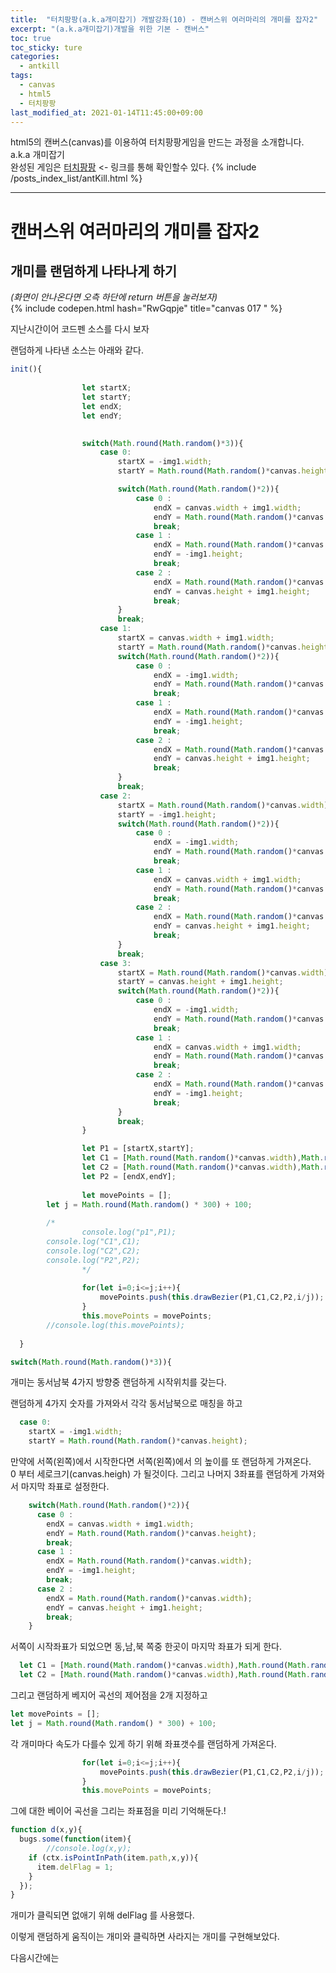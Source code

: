```yaml
---
title:  "터치팡팡(a.k.a개미잡기) 개발강좌(10) - 캔버스위 여러마리의 개미를 잡자2"
excerpt: "(a.k.a개미잡기)개발을 위한 기본 - 캔버스"
toc: true
toc_sticky: ture
categories:
  - antkill
tags:
  - canvas
  - html5
  - 터치팡팡
last_modified_at: 2021-01-14T11:45:00+09:00
---
```


html5의 캔버스(canvas)를 이용하여 터치팡팡게임을 만드는 과정을 소개합니다. a.k.a 개미잡기  
완성된 게임은 [터치팡팡](https://mnmsoft.co.kr/content/ant) <- 링크를 통해 확인할수 있다.
{% include /posts_index_list/antKill.html %}

---

# 캔버스위 여러마리의 개미를 잡자2

## 개미를 랜덤하게 나타나게 하기

*(화면이 안나온다면 오측 하단에 return 버튼을 눌러보자)*  
{% include codepen.html hash="RwGqpje" title="canvas 017 " %} 

지난시간이어 코드펜 소스를 다시 보자


랜덤하게 나타낸 소스는 아래와 같다.

``` js
init(){
    
				let startX;
				let startY;
				let endX;
				let endY;

        
				switch(Math.round(Math.random()*3)){
					case 0:
						startX = -img1.width;		
						startY = Math.round(Math.random()*canvas.height);

						switch(Math.round(Math.random()*2)){
							case 0 :
								endX = canvas.width + img1.width;		
								endY = Math.round(Math.random()*canvas.height);
								break;
							case 1 :
								endX = Math.round(Math.random()*canvas.width);
								endY = -img1.height;
								break;
							case 2 :
								endX = Math.round(Math.random()*canvas.width);
								endY = canvas.height + img1.height;
								break;
						}
						break;
					case 1:
						startX = canvas.width + img1.width;		
						startY = Math.round(Math.random()*canvas.height);
						switch(Math.round(Math.random()*2)){
							case 0 :
								endX = -img1.width;		
								endY = Math.round(Math.random()*canvas.height);
								break;
							case 1 :
								endX = Math.round(Math.random()*canvas.width);
								endY = -img1.height;
								break;
							case 2 :
								endX = Math.round(Math.random()*canvas.width);
								endY = canvas.height + img1.height;
								break;
						}
						break;
					case 2:
						startX = Math.round(Math.random()*canvas.width);
						startY = -img1.height;
						switch(Math.round(Math.random()*2)){
							case 0 :
								endX = -img1.width;		
								endY = Math.round(Math.random()*canvas.height);
								break;
							case 1 :
								endX = canvas.width + img1.width;			
								endY = Math.round(Math.random()*canvas.height);
								break;
							case 2 :
								endX = Math.round(Math.random()*canvas.width);
								endY = canvas.height + img1.height;
								break;
						}
						break;
					case 3:
						startX = Math.round(Math.random()*canvas.width);
						startY = canvas.height + img1.height;
						switch(Math.round(Math.random()*2)){
							case 0 :
								endX = -img1.width;		
								endY = Math.round(Math.random()*canvas.height);
								break;
							case 1 :
								endX = canvas.width + img1.width;			
								endY = Math.round(Math.random()*canvas.height);
								break;
							case 2 :
								endX = Math.round(Math.random()*canvas.width);
								endY = -img1.height;
								break;
						}
						break;
				}

				let P1 = [startX,startY];
				let C1 = [Math.round(Math.random()*canvas.width),Math.round(Math.random()*canvas.height)];
				let C2 = [Math.round(Math.random()*canvas.width),Math.round(Math.random()*canvas.height)];
				let P2 = [endX,endY];
    
				let movePoints = [];
        let j = Math.round(Math.random() * 300) + 100;
        
        /*
				console.log("p1",P1);
        console.log("C1",C1);
        console.log("C2",C2);
        console.log("P2",P2); 
				*/
        
				for(let i=0;i<=j;i++){
					movePoints.push(this.drawBezier(P1,C1,C2,P2,i/j));
				}			
				this.movePoints = movePoints;    
        //console.log(this.movePoints);
    
  }
```

``` js
switch(Math.round(Math.random()*3)){
```

개미는 동서남북 4가지 방향중 랜덤하게 시작위치를 갖는다. 

랜덤하게 4가지 숫자를 가져와서 각각 동서남북으로 매칭을 하고

``` js
  case 0:
    startX = -img1.width;		
    startY = Math.round(Math.random()*canvas.height);
```
만약에 서쪽(왼쪽)에서 시작한다면 서쪽(왼쪽)에서 의 높이를 또 랜덤하게 가져온다.  
0 부터 세로크기(canvas.heigh) 가 될것이다. 
그리고 나머지 3좌표를 랜덤하게 가져와서 마지막 좌표로 설정한다.

``` js
    switch(Math.round(Math.random()*2)){
      case 0 :
        endX = canvas.width + img1.width;		
        endY = Math.round(Math.random()*canvas.height);
        break;
      case 1 :
        endX = Math.round(Math.random()*canvas.width);
        endY = -img1.height;
        break;
      case 2 :
        endX = Math.round(Math.random()*canvas.width);
        endY = canvas.height + img1.height;
        break;
    }
```

서쪽이 시작좌표가 되었으면 동,남,북 쪽중 한곳이 마지막 좌표가 되게 한다.

``` js
  let C1 = [Math.round(Math.random()*canvas.width),Math.round(Math.random()*canvas.height)];
  let C2 = [Math.round(Math.random()*canvas.width),Math.round(Math.random()*canvas.height)];
```

그리고 랜덤하게 베지어 곡선의 제어점을 2개 지정하고  

``` js
let movePoints = [];
let j = Math.round(Math.random() * 300) + 100;
```

각 개미마다 속도가 다를수 있게 하기 위해 좌표갯수를 랜덤하게 가져온다.

``` js
				for(let i=0;i<=j;i++){
					movePoints.push(this.drawBezier(P1,C1,C2,P2,i/j));
				}			
				this.movePoints = movePoints;  
```        
그에 대한 베이어 곡선을 그리는 좌표점을 미리 기억해둔다.!





``` js
function d(x,y){
  bugs.some(function(item){
		//console.log(x,y);
    if (ctx.isPointInPath(item.path,x,y)){
      item.delFlag = 1;
    }   
  });
}
```

개미가 클릭되면 없애기 위해 delFlag 를 사용했다.

이렇게 랜덤하게 움직이는 개미와 클릭하면 사라지는 개미를 구현해보았다.

다음시간에는 







